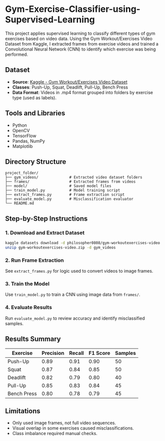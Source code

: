 # Gym-Exercise-Classifier-using-Supervised-Learning

This project applies supervised learning to classify different types of gym exercises based on video data. Using the Gym Workout/Exercises Video Dataset from Kaggle, I extracted frames from exercise videos and trained a Convolutional Neural Network (CNN) to identify which exercise was being performed.

## Dataset
- **Source**: [Kaggle - Gym Workout/Exercises Video Dataset](https://www.kaggle.com/datasets/philosopher0808/gym-workoutexercises-video)
- **Classes**: Push-Up, Squat, Deadlift, Pull-Up, Bench Press
- **Data Format**: Videos in .mp4 format grouped into folders by exercise type (used as labels).

## Tools and Libraries
- Python
- OpenCV
- TensorFlow 
- Pandas, NumPy
- Matplotlib

## Directory Structure
```
project_folder/
├── gym_videos/              # Extracted video dataset folders
├── frames/                  # Extracted frames from videos
├── model/                   # Saved model files
├── train_model.py           # Model training script
├── extract_frames.py        # Frame extraction script
├── evaluate_model.py        # Misclassification evaluator
└── README.md
```

## Step-by-Step Instructions

### 1. Download and Extract Dataset
```bash
kaggle datasets download -d philosopher0808/gym-workoutexercises-video
unzip gym-workoutexercises-video.zip -d gym_videos
```

### 2. Run Frame Extraction
See `extract_frames.py` for logic used to convert videos to image frames.

### 3. Train the Model
Use `train_model.py` to train a CNN using image data from `frames/`.

### 4. Evaluate Results
Run `evaluate_model.py` to review accuracy and identify misclassified samples.

## Results Summary
| Exercise     | Precision | Recall | F1 Score | Samples |
|--------------|-----------|--------|----------|---------|
| Push-Up      | 0.89      | 0.91   | 0.90     | 50      |
| Squat        | 0.87      | 0.84   | 0.85     | 50      |
| Deadlift     | 0.82      | 0.79   | 0.80     | 40      |
| Pull-Up      | 0.85      | 0.83   | 0.84     | 45      |
| Bench Press  | 0.80      | 0.78   | 0.79     | 45      |

## Limitations
- Only used image frames, not full video sequences.
- Visual overlap in some exercises caused misclassifications.
- Class imbalance required manual checks.
